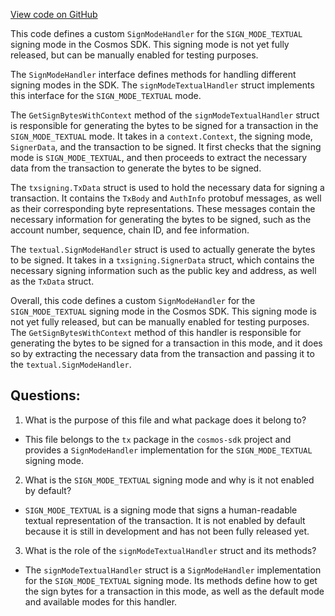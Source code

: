 [View code on GitHub](https://github.com/cosmos/cosmos-sdk/blob/main/x/auth/tx/textual.go)

This code defines a custom `SignModeHandler` for the `SIGN_MODE_TEXTUAL` signing mode in the Cosmos SDK. This signing mode is not yet fully released, but can be manually enabled for testing purposes. 

The `SignModeHandler` interface defines methods for handling different signing modes in the SDK. The `signModeTextualHandler` struct implements this interface for the `SIGN_MODE_TEXTUAL` mode. 

The `GetSignBytesWithContext` method of the `signModeTextualHandler` struct is responsible for generating the bytes to be signed for a transaction in the `SIGN_MODE_TEXTUAL` mode. It takes in a `context.Context`, the signing mode, `SignerData`, and the transaction to be signed. It first checks that the signing mode is `SIGN_MODE_TEXTUAL`, and then proceeds to extract the necessary data from the transaction to generate the bytes to be signed. 

The `txsigning.TxData` struct is used to hold the necessary data for signing a transaction. It contains the `TxBody` and `AuthInfo` protobuf messages, as well as their corresponding byte representations. These messages contain the necessary information for generating the bytes to be signed, such as the account number, sequence, chain ID, and fee information. 

The `textual.SignModeHandler` struct is used to actually generate the bytes to be signed. It takes in a `txsigning.SignerData` struct, which contains the necessary signing information such as the public key and address, as well as the `TxData` struct. 

Overall, this code defines a custom `SignModeHandler` for the `SIGN_MODE_TEXTUAL` signing mode in the Cosmos SDK. This signing mode is not yet fully released, but can be manually enabled for testing purposes. The `GetSignBytesWithContext` method of this handler is responsible for generating the bytes to be signed for a transaction in this mode, and it does so by extracting the necessary data from the transaction and passing it to the `textual.SignModeHandler`.
## Questions: 
 1. What is the purpose of this file and what package does it belong to?
- This file belongs to the `tx` package in the `cosmos-sdk` project and provides a `SignModeHandler` implementation for the `SIGN_MODE_TEXTUAL` signing mode.

2. What is the `SIGN_MODE_TEXTUAL` signing mode and why is it not enabled by default?
- `SIGN_MODE_TEXTUAL` is a signing mode that signs a human-readable textual representation of the transaction. It is not enabled by default because it is still in development and has not been fully released yet.

3. What is the role of the `signModeTextualHandler` struct and its methods?
- The `signModeTextualHandler` struct is a `SignModeHandler` implementation for the `SIGN_MODE_TEXTUAL` signing mode. Its methods define how to get the sign bytes for a transaction in this mode, as well as the default mode and available modes for this handler.